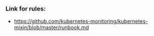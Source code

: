 ### Link for rules:
- https://github.com/kubernetes-monitoring/kubernetes-mixin/blob/master/runbook.md